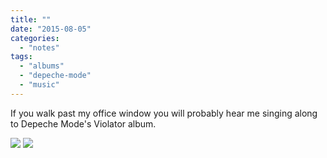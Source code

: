 ```yaml
---
title: ""
date: "2015-08-05"
categories: 
  - "notes"
tags: 
  - "albums"
  - "depeche-mode"
  - "music"
---
```


If you walk past my office window you will probably hear me singing along to Depeche Mode's Violator album.

[![](images/Violater-album-cover.jpeg)](images/Violater-album-cover.jpeg)
[![](images/Violater-album-cover.jpeg)](images/Violater-album-cover.jpeg)
